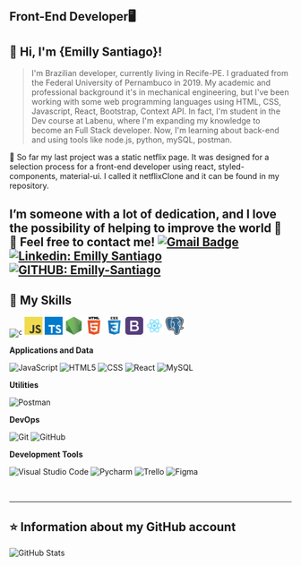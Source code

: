 ## Front-End Developer🖥️

## 💜 Hi, I'm <strong>{Emilly Santiago}!</strong>

> I'm Brazilian developer, currently living in Recife-PE. I graduated from the Federal University of Pernambuco in 2019. My academic and professional background it's in mechanical engineering, but I've been working with some web programming languages using HTML, CSS, Javascript, React, Bootstrap, Context API. In fact, I'm student in the Dev course at Labenu, where I'm expanding my knowledge to become an Full Stack developer. Now, I'm learning about back-end and using tools like node.js, python, mySQL, postman. 

🔭 So far my last project was a static netflix page. It was designed for a selection process for a front-end developer using react, styled-components, material-ui. I called it netflixClone and it can be found in my repository.

I’m someone with a lot of dedication, and I love the possibility of helping to improve the world 👯
💬 Feel free to contact me!
[![Gmail Badge](https://img.shields.io/badge/-emillysantiago89@gmail.com-006bed?style=flat-square&logo=Gmail&logoColor=white&link=mailto:emillysantiago89@gmail.com)](mailto:emillysantiago89@gmail.com)
[![Linkedin: Emilly Santiago](https://img.shields.io/badge/-Emilly_Santiago?style=flat-square&logo=Linkedin&logoColor=white&link=https://www.linkedin.com/in/emillysantiago23/)](https://www.linkedin.com/in/emillysantiago23/)
[![GITHUB: Emilly-Santiago](https://img.shields.io/badge/-Emilly_Santiago-black?style=flat-square&logo=github&logoColor=white&link=https://github.com/future4code/Emilly-Santiago)](https://github.com/future4code/Emilly-Santiago)
----

## 🚀 My Skills

<code><img height="32" src="https://cdn.iconscout.com/icon/free/png-512/c-programming-569564.png" alt="c"/></code>
<code><img height="32" src="https://raw.githubusercontent.com/github/explore/80688e429a7d4ef2fca1e82350fe8e3517d3494d/topics/javascript/javascript.png" alt="Javascript"/></code>
<code><img height="32" src="https://raw.githubusercontent.com/github/explore/80688e429a7d4ef2fca1e82350fe8e3517d3494d/topics/typescript/typescript.png" alt="Typescript"/></code>
<code><img height="32" src="https://raw.githubusercontent.com/github/explore/80688e429a7d4ef2fca1e82350fe8e3517d3494d/topics/nodejs/nodejs.png" alt="Nodejs"/></code>
<code><img height="32" src="https://raw.githubusercontent.com/github/explore/80688e429a7d4ef2fca1e82350fe8e3517d3494d/topics/html/html.png" alt="HTML5"/></code>
<code><img height="32" src="https://raw.githubusercontent.com/github/explore/80688e429a7d4ef2fca1e82350fe8e3517d3494d/topics/css/css.png" alt="CSS"/></code>
<code><img height="32" src="https://raw.githubusercontent.com/github/explore/80688e429a7d4ef2fca1e82350fe8e3517d3494d/topics/bootstrap/bootstrap.png" alt="Bootstrap"/></code>
<code><img height="32" src="https://raw.githubusercontent.com/github/explore/80688e429a7d4ef2fca1e82350fe8e3517d3494d/topics/react/react.png" alt="React"/></code>
<code><img height="32" src="https://raw.githubusercontent.com/github/explore/80688e429a7d4ef2fca1e82350fe8e3517d3494d/topics/postgresql/postgresql.png" alt="PostegreSQL"/></code>

**Applications and Data**

  ![JavaScript](https://img.shields.io/badge/-JavaScript-333333?style=flat&logo=javascript)
  ![HTML5](https://img.shields.io/badge/-HTML5-333333?style=flat&logo=HTML5)
  ![CSS](https://img.shields.io/badge/-CSS-333333?style=flat&logo=CSS3&logoColor=1572B6)
  ![React](https://img.shields.io/badge/-React-333333?style=flat&logo=react)
  ![MySQL](https://img.shields.io/badge/-MySQL-333333?style=flat&logo=mysql)

**Utilities**

  ![Postman](https://img.shields.io/badge/-Postman-333333?style=flat&logo=postman)

**DevOps**

  ![Git](https://img.shields.io/badge/-Git-333333?style=flat&logo=git)
  ![GitHub](https://img.shields.io/badge/-GitHub-333333?style=flat&logo=github)
  
**Development Tools**

  ![Visual Studio Code](https://img.shields.io/badge/-Visual%20Studio%20Code-333333?style=flat&logo=visual-studio-code&logoColor=007ACC)
  ![Pycharm](https://img.shields.io/badge/-Pycharm-333333?style=flat&logo=Pycharm-ide&logoColor=2C2255)
  ![Trello](https://img.shields.io/badge/-Trello-333333?style=flat&logo=trello&logoColor=007ACC)
  ![Figma](https://img.shields.io/badge/-Figma-333333?style=flat&logo=figma&logoColor=007ACC)

<br/>

---

## ⭐ Information about my GitHub account
![GitHub Stats](https://github-readme-stats.vercel.app/api?username=emillysant&show_icons=true)
